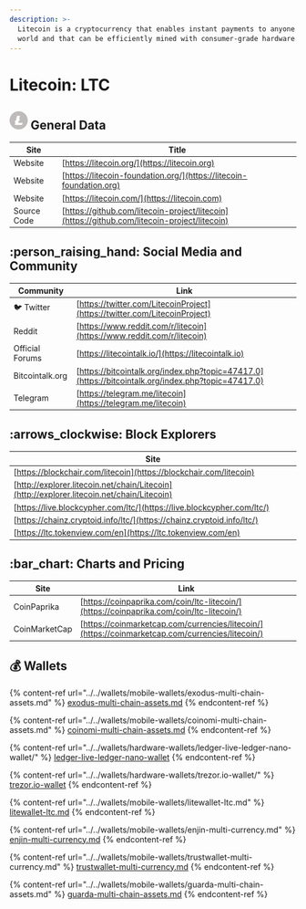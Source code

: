 ```yaml
---
description: >-
  Litecoin is a cryptocurrency that enables instant payments to anyone in the
  world and that can be efficiently mined with consumer-grade hardware.
---
```


# Litecoin: LTC

## <img src="../../.gitbook/assets/ltc.png" alt="" data-size="original"> General Data

| Site        | Title                                                                                        |
| ----------- | -------------------------------------------------------------------------------------------- |
| Website     | [https://litecoin.org/](https://litecoin.org)                                                |
| Website     | [https://litecoin-foundation.org/](https://litecoin-foundation.org)                          |
| Website     | [https://litecoin.com/](https://litecoin.com)                                                |
| Source Code | [https://github.com/litecoin-project/litecoin](https://github.com/litecoin-project/litecoin) |

## :person\_raising\_hand: Social Media and Community

| Community       | Link                                                                                               |
| --------------- | -------------------------------------------------------------------------------------------------- |
| :bird: Twitter  | [https://twitter.com/LitecoinProject](https://twitter.com/LitecoinProject)                         |
| Reddit          | [https://www.reddit.com/r/litecoin](https://www.reddit.com/r/litecoin)                             |
| Official Forums | [https://litecointalk.io/](https://litecointalk.io)                                                |
| Bitcointalk.org | [https://bitcointalk.org/index.php?topic=47417.0](https://bitcointalk.org/index.php?topic=47417.0) |
| Telegram        | [https://telegram.me/litecoin](https://telegram.me/litecoin)                                       |

## :arrows\_clockwise: Block Explorers

| Site                                                                                       |
| ------------------------------------------------------------------------------------------ |
| [https://blockchair.com/litecoin](https://blockchair.com/litecoin)                         |
| [http://explorer.litecoin.net/chain/Litecoin](http://explorer.litecoin.net/chain/Litecoin) |
| [https://live.blockcypher.com/ltc/](https://live.blockcypher.com/ltc/)                     |
| [https://chainz.cryptoid.info/ltc/](https://chainz.cryptoid.info/ltc/)                     |
| [https://ltc.tokenview.com/en](https://ltc.tokenview.com/en)                               |

## :bar\_chart: Charts and Pricing

| Site          | Link                                                                                             |
| ------------- | ------------------------------------------------------------------------------------------------ |
| CoinPaprika   | [https://coinpaprika.com/coin/ltc-litecoin/](https://coinpaprika.com/coin/ltc-litecoin/)         |
| CoinMarketCap | [https://coinmarketcap.com/currencies/litecoin/](https://coinmarketcap.com/currencies/litecoin/) |

## :moneybag: Wallets

{% content-ref url="../../wallets/mobile-wallets/exodus-multi-chain-assets.md" %}
[exodus-multi-chain-assets.md](../../wallets/mobile-wallets/exodus-multi-chain-assets.md)
{% endcontent-ref %}

{% content-ref url="../../wallets/mobile-wallets/coinomi-multi-chain-assets.md" %}
[coinomi-multi-chain-assets.md](../../wallets/mobile-wallets/coinomi-multi-chain-assets.md)
{% endcontent-ref %}

{% content-ref url="../../wallets/hardware-wallets/ledger-live-ledger-nano-wallet/" %}
[ledger-live-ledger-nano-wallet](../../wallets/hardware-wallets/ledger-live-ledger-nano-wallet/)
{% endcontent-ref %}

{% content-ref url="../../wallets/hardware-wallets/trezor.io-wallet/" %}
[trezor.io-wallet](../../wallets/hardware-wallets/trezor.io-wallet/)
{% endcontent-ref %}

{% content-ref url="../../wallets/mobile-wallets/litewallet-ltc.md" %}
[litewallet-ltc.md](../../wallets/mobile-wallets/litewallet-ltc.md)
{% endcontent-ref %}

{% content-ref url="../../wallets/mobile-wallets/enjin-multi-currency.md" %}
[enjin-multi-currency.md](../../wallets/mobile-wallets/enjin-multi-currency.md)
{% endcontent-ref %}

{% content-ref url="../../wallets/mobile-wallets/trustwallet-multi-currency.md" %}
[trustwallet-multi-currency.md](../../wallets/mobile-wallets/trustwallet-multi-currency.md)
{% endcontent-ref %}

{% content-ref url="../../wallets/mobile-wallets/guarda-multi-chain-assets.md" %}
[guarda-multi-chain-assets.md](../../wallets/mobile-wallets/guarda-multi-chain-assets.md)
{% endcontent-ref %}
